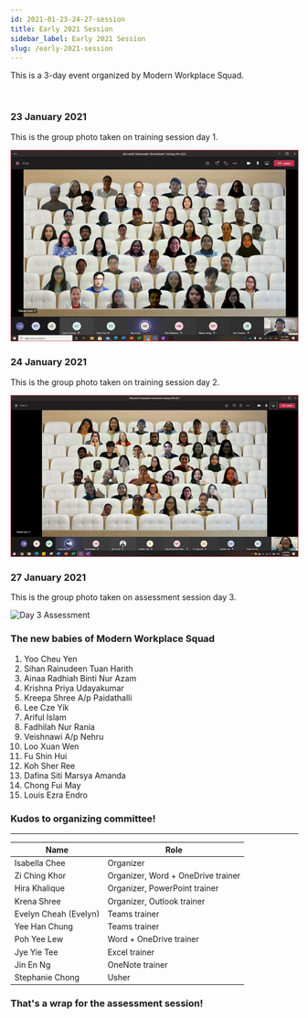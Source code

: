 ```yaml
---
id: 2021-01-23-24-27-session
title: Early 2021 Session
sidebar_label: Early 2021 Session
slug: /early-2021-session
---
```


This is a 3-day event organized by Modern Workplace Squad.

<br/>

### 23 January 2021

This is the group photo taken on training session day 1.

![Day 1 Training](../../static/assets/docs/2021-01-23-24-27-training-recruitment/day-1-training.png)

### 24 January 2021

This is the group photo taken on training session day 2.

![Day 2 Training](../../static/assets/docs/2021-01-23-24-27-training-recruitment/day-2-training.png)

### 27 January 2021

This is the group photo taken on assessment session day 3.

![Day 3 Assessment](../../static/assets/docs/2021-01-23-24-27-training-recruitment/day-3-assessment.png)

### The new babies of Modern Workplace Squad

1. Yoo Cheu Yen
2. Sihan Rainudeen Tuan Harith
3. Ainaa Radhiah Binti Nur Azam
4. Krishna Priya Udayakumar
5. Kreepa Shree A/p Paidathalli
6. Lee Cze Yik
7. Ariful Islam
8. Fadhilah Nur Rania
9. Veishnawi A/p Nehru
10. Loo Xuan Wen
11. Fu Shin Hui
12. Koh Sher Ree
13. Dafina Siti Marsya Amanda
14. Chong Fui May
15. Louis Ezra Endro

### Kudos to organizing committee!

---

| Name                  | Role                               |
| --------------------- | ---------------------------------- |
| Isabella Chee         | Organizer                          |
| Zi Ching Khor         | Organizer, Word + OneDrive trainer |
| Hira Khalique         | Organizer, PowerPoint trainer      |
| Krena Shree           | Organizer, Outlook trainer         |
| Evelyn Cheah (Evelyn) | Teams trainer                      |
| Yee Han Chung         | Teams trainer                      |
| Poh Yee Lew           | Word + OneDrive trainer            |
| Jye Yie Tee           | Excel trainer                      |
| Jin En Ng             | OneNote trainer                    |
| Stephanie Chong       | Usher                              |

### That's a wrap for the assessment session!